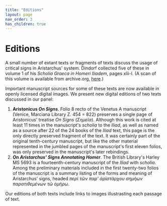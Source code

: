 ```yaml
---
title: "Editions"
layout: page
nav_order: 3
has_children: true
---
```


# Editions

A small number of extant texts or fragments of texts discuss the usage of critical signs in Aristarchus' system.  Dindorf collected five of these  in volume 1 of his *Scholia Graeca in Homeri Iliadem*, pages xlii-l.
(A scan of this volume is available from archive.org, [here](https://archive.org/details/scholiagraecainh01homeuoft).)

Important manuscript sources for some of these texts are now available in openly licensed digital images.  We present new digital editions of two texts discussed in our panel:

1. **Aristonicus *On Signs***.  Folio 8 recto of the Venetus A manuscript (Venice, Marciana Library Z. 454 = 822) preserves a single page of Aristonicus' treatise *On Signs* (*Σημεῖα*). Although this work is cited at least 11 times in the manuscript's *scholia* to the *Iliad*, as well as named as a source after 22 of the 24 books of the *Iliad* text, this page is the only directly preserved fragment of the text.  It was certainly part of the original  tenth-century manuscript, but like the other material represented in the jumbled pages of the manuscript's first eleven folios, was only preserved in the manuscript's later rebindings.
2. ***On Aristarchus' Signs Annotating Homer***.  The British Library's Harley MS 5693 is a fourteenth-century manuscript of the *Iliad* with *scholia*.  Among the preliminary materials included in the first twenty-two folios of the manuscript is a summary listing of the forms and meaning of Aristarchus' signs, headed *περὶ τῶν παρ' ἀρϊστάρχου σημήων παρατιθεμένων τῶ ὁμήρω*.

Our editions of both texts include links to images illustrasting each passage of text.